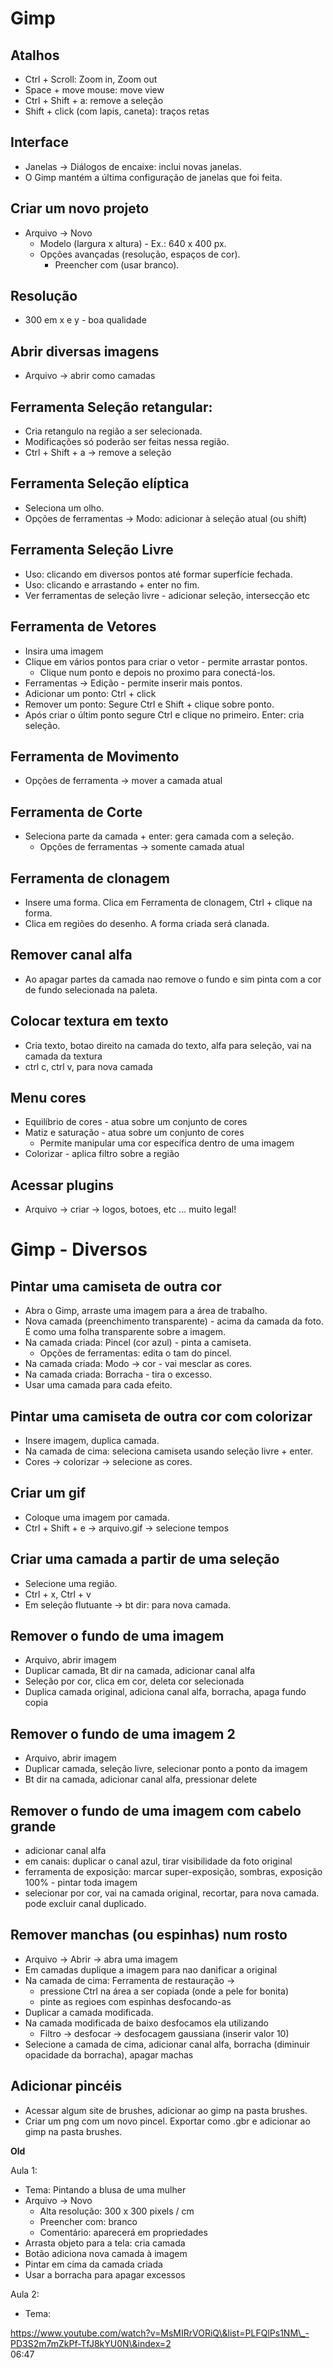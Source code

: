 # Gimp 

## Atalhos

- Ctrl \+ Scroll: Zoom in, Zoom out  
- Space \+ move mouse: move view  
- Ctrl \+ Shift \+ a: remove a seleção  
- Shift \+ click (com lapis, caneta): traços retas

## Interface

- Janelas -> Diálogos de encaixe: inclui novas janelas.   
- O Gimp mantém a última configuração de janelas que foi feita.

## Criar um novo projeto

- Arquivo -> Novo  
    - Modelo (largura x altura) - Ex.: 640 x 400 px.  
    - Opções avançadas (resolução, espaços de cor).  
        - Preencher com (usar branco).

## Resolução

- 300 em x e y - boa qualidade

## Abrir diversas imagens

- Arquivo -> abrir como camadas

## Ferramenta Seleção retangular: 

- Cria retangulo na região a ser selecionada.  
- Modificações só poderão ser feitas nessa região.  
- Ctrl \+ Shift \+ a -> remove a seleção

## Ferramenta Seleção elíptica

- Seleciona um olho.   
- Opções de ferramentas -> Modo: adicionar à seleção atual (ou shift)

## Ferramenta Seleção Livre

- Uso: clicando em diversos pontos até formar superfície fechada.  
- Uso: clicando e arrastando \+ enter no fim.  
- Ver ferramentas de seleção livre - adicionar seleção, intersecção etc

## Ferramenta de Vetores

- Insira uma imagem  
- Clique em vários pontos para criar o vetor - permite arrastar pontos.  
    - Clique num ponto e depois no proximo para conectá-los.  
- Ferramentas -> Edição - permite inserir mais pontos.  
- Adicionar um ponto: Ctrl \+ click  
- Remover um ponto: Segure Ctrl e Shift \+ clique sobre ponto.  
- Após criar o últim ponto segure Ctrl e clique no primeiro. Enter: cria seleção.

## Ferramenta de Movimento

- Opções de ferramenta -> mover a camada atual

## Ferramenta de Corte

- Seleciona parte da camada \+ enter: gera camada com a seleção.  
    - Opções de ferramentas -> somente camada atual

## Ferramenta de clonagem

- Insere uma forma. Clica em Ferramenta de clonagem, Ctrl \+ clique na forma.  
- Clica em regiões do desenho. A forma criada será clanada.

## Remover canal alfa

- Ao apagar partes da camada nao remove o fundo e sim pinta com a cor de fundo selecionada na paleta.

## Colocar textura em texto

- Cria texto, botao direito na camada do texto, alfa para seleção, vai na camada da textura  
- ctrl c, ctrl v, para nova camada 

## Menu cores

- Equilíbrio de cores - atua sobre um conjunto de cores  
- Matiz e saturação - atua sobre um conjunto de cores  
    - Permite manipular uma cor específica dentro de uma imagem  
- Colorizar - aplica filtro sobre a região

## Acessar plugins

- Arquivo -> criar -> logos, botoes, etc ... muito legal\!

# Gimp - Diversos

## Pintar uma camiseta de outra cor

- Abra o Gimp, arraste uma imagem para a área de trabalho.  
- Nova camada (preenchimento transparente) - acima da camada da foto. É como uma folha transparente sobre a imagem.  
- Na camada criada: Pincel (cor azul) - pinta a camiseta.  
    - Opções de ferramentas: edita o tam do pincel.  
- Na camada criada: Modo -> cor - vai mesclar as cores.  
- Na camada criada: Borracha - tira o excesso.  
- Usar uma camada para cada efeito.

## Pintar uma camiseta de outra cor com colorizar

- Insere imagem, duplica camada.  
- Na camada de cima: seleciona camiseta usando seleção livre \+ enter.  
- Cores -> colorizar -> selecione as cores.

## Criar um gif

- Coloque uma imagem por camada.  
- Ctrl \+ Shift \+ e -> arquivo.gif -> selecione tempos

## Criar uma camada a partir de uma seleção

- Selecione uma região.  
- Ctrl \+ x, Ctrl \+ v  
- Em seleção flutuante -> bt dir: para nova camada.

## Remover o fundo de uma imagem

- Arquivo, abrir imagem  
- Duplicar camada, Bt dir na camada, adicionar canal alfa  
- Seleção por cor, clica em cor, deleta cor selecionada  
- Duplica camada original, adiciona canal alfa, borracha, apaga fundo copia

## Remover o fundo de uma imagem 2

- Arquivo, abrir imagem  
- Duplicar camada, seleção livre, selecionar ponto a ponto da imagem  
- Bt dir na camada, adicionar canal alfa, pressionar delete

## Remover o fundo de uma imagem com cabelo grande

- adicionar canal alfa  
- em canais: duplicar o canal azul, tirar visibilidade da foto original  
- ferramenta de exposição: marcar super-exposição, sombras, exposição 100% - pintar toda imagem  
- selecionar por cor, vai na camada original, recortar, para nova camada. pode excluir canal duplicado.

## Remover manchas (ou espinhas) num rosto

- Arquivo -> Abrir -> abra uma imagem  
- Em camadas duplique a imagem para nao danificar a original  
- Na camada de cima: Ferramenta de restauração ->   
    - pressione Ctrl na área a ser copiada (onde a pele for bonita)  
    - pinte as regioes com espinhas desfocando-as  
- Duplicar a camada modificada.  
- Na camada modificada de baixo desfocamos ela utilizando  
    - Filtro -> desfocar -> desfocagem gaussiana (inserir valor 10\)  
- Selecione a camada de cima, adicionar canal alfa, borracha (diminuir opacidade da borracha), apagar machas

## Adicionar pincéis

- Acessar algum site de brushes, adicionar ao gimp na pasta brushes.  
- Criar um png com um novo pincel. Exportar como .gbr e adicionar ao gimp na pasta brushes.

**Old**

Aula 1: 

- Tema: Pintando a blusa de uma mulher  
- Arquivo -> Novo  
    - Alta resolução: 300 x 300 pixels / cm  
    - Preencher com: branco  
    - Comentário: aparecerá em propriedades  
- Arrasta objeto para a tela: cria camada  
- Botão adiciona nova camada à imagem  
- Pintar em cima da camada criada  
- Usar a borracha para apagar excessos

Aula 2:

- Tema: 

https://www.youtube.com/watch?v=MsMIRrVORiQ\&list=PLFQlPs1NM\_-PD3S2m7mZkPf-TfJ8kYU0N\&index=2  
06:47

## 

